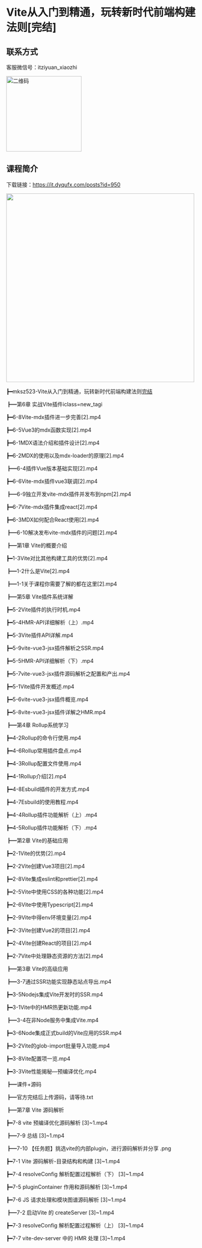 # Vite从入门到精通，玩转新时代前端构建法则[完结]

## 联系方式

客服微信号：itziyuan_xiaozhi

<img src="https://ziyuanyun.oss-cn-guangzhou.aliyuncs.com/common/20240614073449/666b82192834a.jpg" width="200" height="200" alt="二维码">

## 课程简介

下载链接：https://it.dyqufx.com/posts?id=950

<img src="https://ziyuanyun.oss-cn-guangzhou.aliyuncs.com/yun/20240515153440/664465904093e.jpg" width="500" alt="">

  ┣━mksz523-Vite从入门到精通，玩转新时代前端构建法则[完结](1)

 ┣━第6章 实战Vite插件iclass=new_tagi

 ┣━6-8Vite-mdx插件进一步完善[2].mp4

 ┣━6-5Vue3的mdx函数实现[2].mp4

 ┣━6-1MDX语法介绍和插件设计[2].mp4

 ┣━6-2MDX的使用以及mdx-loader的原理[2].mp4

 ┣━6-4插件Vue版本基础实现[2].mp4

 ┣━6-6Vite-mdx插件vue3联调[2].mp4

 ┣━6-9独立开发vite-mdx插件并发布到npm[2].mp4

 ┣━6-7Vite-mdx插件集成react[2].mp4

 ┣━6-3MDX如何配合React使用[2].mp4

 ┣━6-10解决发布vite-mdx插件的问题[2].mp4

 ┣━第1章 Vite的概要介绍

 ┣━1-3Vite对比其他构建工具的优势[2].mp4

 ┣━1-2什么是Vite[2].mp4

 ┣━1-1关于课程你需要了解的都在这里[2].mp4

 ┣━第5章 Vite插件系统详解

 ┣━5-2Vite插件的执行时机.mp4

 ┣━5-4HMR-API详细解析（上）.mp4

 ┣━5-3Vite插件API详解.mp4

 ┣━5-9vite-vue3-jsx插件解析之SSR.mp4

 ┣━5-5HMR-API详细解析（下）.mp4

 ┣━5-7vite-vue3-jsx插件源码解析之配置和产出.mp4

 ┣━5-1Vite插件开发概述.mp4

 ┣━5-6vite-vue3-jsx插件概览.mp4

 ┣━5-8vite-vue3-jsx插件详解之HMR.mp4

 ┣━第4章 Rollup系统学习

 ┣━4-2Rollup的命令行使用.mp4

 ┣━4-6Rollup常用插件盘点.mp4

 ┣━4-3Rollup配置文件使用.mp4

 ┣━4-1Rollup介绍[2].mp4

 ┣━4-8Esbuild插件的开发方式.mp4

 ┣━4-7Esbuild的使用教程.mp4

 ┣━4-4Rollup插件功能解析（上）.mp4

 ┣━4-5Rollup插件功能解析（下）.mp4

 ┣━第2章 Vite的基础应用

 ┣━2-1Vite的优势[2].mp4

 ┣━2-2Vite创建Vue3项目[2].mp4

 ┣━2-8Vite集成eslint和prettier[2].mp4

 ┣━2-5Vite中使用CSS的各种功能[2].mp4

 ┣━2-6Vite中使用Typescript[2].mp4

 ┣━2-9Vite中得env环境变量[2].mp4

 ┣━2-3Vite创建Vue2的项目[2].mp4

 ┣━2-4Vite创建React的项目[2].mp4

 ┣━2-7Vite中处理静态资源的方法[2].mp4

 ┣━第3章 Vite的高级应用

 ┣━3-7通过SSR功能实现静态站点导出.mp4

 ┣━3-5Nodejs集成Vite开发时的SSR.mp4

 ┣━3-1Vite中的HMR热更新功能.mp4

 ┣━3-4在非Node服务中集成Vite.mp4

 ┣━3-6Node集成正式build的Vite应用的SSR.mp4

 ┣━3-2Vite的glob-import批量导入功能.mp4

 ┣━3-8Vite配置项一览.mp4

 ┣━3-3Vite性能揭秘&#8212;预编译优化.mp4

 ┣━课件+源码

 ┣━官方完结后上传源码，请等待.txt

 ┣━第7章 Vite 源码解析

 ┣━7-8 vite 预编译优化源码解析 [3]~1.mp4

 ┣━7-9 总结 [3]~1.mp4

 ┣━7-10 【任务题】挑选vite的内部plugin，进行源码解析并分享 .png

 ┣━7-1 Vite 源码解析-目录结构和构建 [3]~1.mp4

 ┣━7-4 resolveConfig 解析配置过程解析（下） [3]~1.mp4

 ┣━7-5 pluginContainer 作用和源码解析 [3]~1.mp4

 ┣━7-6 JS 请求处理和模块图谱源码解析 [3]~1.mp4

 ┣━7-2 启动Vite 的 createServer [3]~1.mp4

 ┣━7-3 resolveConfig 解析配置过程解析（上） [3]~1.mp4

 ┣━7-7 vite-dev-server 中的 HMR 处理 [3]~1.mp4

  